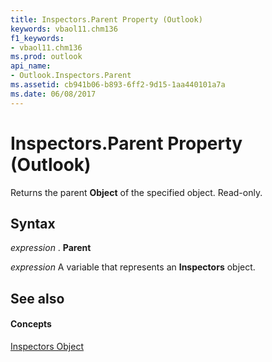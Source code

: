 ```yaml
---
title: Inspectors.Parent Property (Outlook)
keywords: vbaol11.chm136
f1_keywords:
- vbaol11.chm136
ms.prod: outlook
api_name:
- Outlook.Inspectors.Parent
ms.assetid: cb941b06-b893-6ff2-9d15-1aa440101a7a
ms.date: 06/08/2017
---
```



# Inspectors.Parent Property (Outlook)

Returns the parent  **Object** of the specified object. Read-only.


## Syntax

 _expression_ . **Parent**

 _expression_ A variable that represents an **Inspectors** object.


## See also


#### Concepts


[Inspectors Object](Outlook.Inspectors.md)

